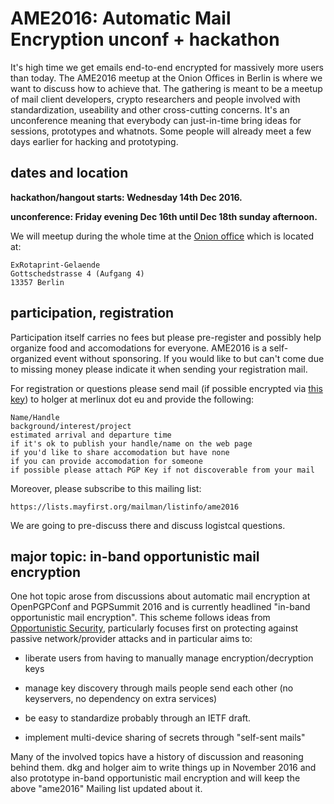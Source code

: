 
# AME2016: Automatic Mail Encryption unconf + hackathon

It's high time we get emails end-to-end encrypted for massively more users than today.  The AME2016 meetup at the Onion Offices in Berlin is where we want to discuss how to achieve that.  The gathering is meant to be a meetup of mail client developers, crypto researchers and people involved with standardization, useability and other cross-cutting concerns.  It's an unconference meaning that everybody can just-in-time bring ideas for sessions, prototypes and whatnots.  Some people will already meet a few days earlier for hacking and prototyping.

## dates and location

**hackathon/hangout starts: Wednesday 14th Dec 2016.**

**unconference: Friday evening Dec 16th until Dec 18th sunday afternoon.**

We will meetup during the whole time at the [Onion office](http://www.openstreetmap.org/node/3237956432#map=19/52.55048/13.36968) which is located at:

    ExRotaprint-Gelaende
    Gottschedstrasse 4 (Aufgang 4)
    13357 Berlin

## participation, registration

Participation itself carries no fees but please pre-register and possibly help organize food and accomodations for everyone.   AME2016 is a self-organized event without sponsoring.  If you would like to but can't come due to missing money please indicate it when sending your registration mail.

For registration or questions please send mail (if possible encrypted via [this key](https://sks-keyservers.net/pks/lookup?op=get&fingerprint=on&search=0x8E3B03A279B772D6)) to holger at merlinux dot eu and provide the following:

    Name/Handle 
    background/interest/project
    estimated arrival and departure time
    if it's ok to publish your handle/name on the web page
    if you'd like to share accomodation but have none
    if you can provide accomodation for someone
    if possible please attach PGP Key if not discoverable from your mail

Moreover, please subscribe to this mailing list:

    https://lists.mayfirst.org/mailman/listinfo/ame2016

We are going to pre-discuss there and discuss logistcal questions.

## major topic: in-band opportunistic mail encryption

One hot topic arose from discussions about automatic mail encryption at OpenPGPConf and PGPSummit 2016 and is currently headlined "in-band opportunistic mail encryption".  This scheme follows ideas from [Opportunistic Security](https://tools.ietf.org/html/rfc7435), particularly focuses first on protecting against passive network/provider attacks and in particular aims to:

- liberate users from having to manually manage encryption/decryption keys

- manage key discovery through mails people send each other (no
  keyservers, no dependency on extra services)

- be easy to standardize probably through an IETF draft.

- implement multi-device sharing of secrets through "self-sent mails"

Many of the involved topics have a history of discussion and reasoning behind them.  dkg and holger aim to write things up in November 2016 and also prototype in-band opportunistic mail encryption and will keep the above "ame2016" Mailing list updated about it.
